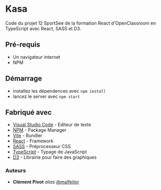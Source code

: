 # Kasa

Code du projet 12 SportSee de la formation React d'OpenClassroom en TypeScript avec React, SASS et D3.

## Pré-requis

- Un navigateur internet
- NPM

## Démarrage

- installez les dépendences avec `npm install`
- lancez le server avec `npm start`

## Fabriqué avec

- [Visual Studio Code](https://code.visualstudio.com/) - Editeur de texte
- [NPM](https://www.npmjs.com/) - Package Manager
- [Vite](https://vitejs.dev/) - Bundler
- [React](https://react.dev/) - Framework
- [SASS](https://sass-lang.com/) - Préprocesseur CSS
- [TypeScript](https://www.typescriptlang.org/) - Typage de JavaScript
- [D3](https://d3js.org/) - Librairie pour faire des graphiques

### Auteurs

- **Clément Pivot** _alias_ [@malfeitor](https://github.com/malfeitor)

